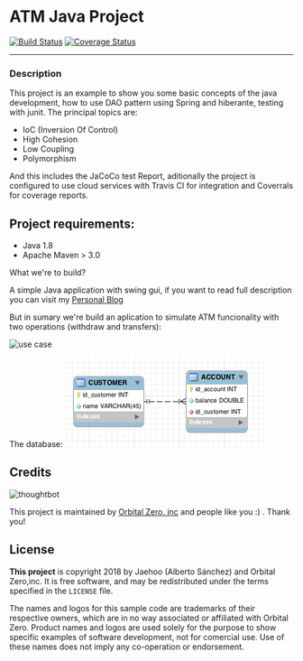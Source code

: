 # ATM Java Project
[![Build Status](https://travis-ci.org/jaehoo/oz-ex-atm-desc.svg?branch=master)](https://travis-ci.org/jaehoo/oz-ex-atm-desc) [![Coverage Status](https://coveralls.io/repos/github/jaehoo/oz-ex-atm-desc/badge.svg?branch=master)](https://coveralls.io/github/jaehoo/oz-ex-atm-desc?branch=master)
___

### Description
This project is an example to show you some basic concepts of the java development, how to use DAO pattern using Spring and hiberante, testing with junit. The principal topics are:

 - IoC (Inversion Of Control)
 - High Cohesion
 - Low Coupling
 - Polymorphism

And this includes the JaCoCo test Report, aditionally the project is configured to use cloud services with Travis CI for integration and Coverrals for coverage reports.

## Project requirements:

- Java 1.8
- Apache Maven > 3.0

What we're to build?

A simple Java application with swing gui, if you want to read full description you can visit my [Personal Blog](https://jaehoo.wordpress.com/2013/06/20/oz-ejemplo-cajero-atm/)

But in sumary we're build an aplication to simulate ATM funcionality with two operations (withdraw and transfers):

![use case](https://lh5.googleusercontent.com/-jfHXGVs5r_A/UIRiCG0EH8I/AAAAAAAACrA/mf3pD3spXdE/s400/Diagramadecasodeuso.png)

The database:
![db-schema](docs/db-schema.png)

Credits
-------

![thoughtbot](https://lh6.googleusercontent.com/-gXFiyKSSZ4E/UewkL6Eez8I/AAAAAAAADpg/Phifd0oafkc/s288/OZ%2520logo.png)

This project is maintained by [Orbital Zero, inc](http://www.orbitalzero.com/community)
and people like you :) . Thank you!

License
-------

**This project** is copyright 2018 by Jaehoo (Alberto Sánchez) and Orbital Zero,inc. It is free software, and may be redistributed under the terms specified in the `LICENSE` file.

The names and logos for this sample code are trademarks of their respective owners, which are in no way associated or affiliated with Orbital Zero.
Product names and logos are used solely for the purpose to show specific examples of software development, not for comercial use. Use of these names does not imply any co-operation or endorsement.